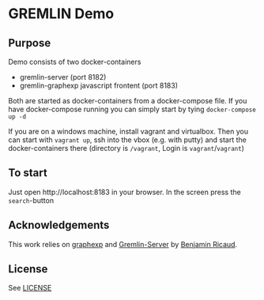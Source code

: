 # GREMLIN Demo

## Purpose
Demo consists of two docker-containers
* gremlin-server (port 8182)
* gremlin-graphexp javascript frontent (port 8183)

Both are started as docker-containers from a docker-compose file.
If you have docker-compose running you can simply start by tying 
`docker-compose up -d`

If you are on a windows machine, install vagrant and virtualbox.
Then you can start with `vagrant up`, ssh into the vbox (e.g. with putty)
and start the docker-containers there (directory is `/vagrant`, Login is `vagrant`/`vagrant`)

## To start
Just open http://localhost:8183 in your browser. In the screen press the `search`-button

## Acknowledgements
This work relies on [graphexp](https://github.com/bricaud/graphexp) and [Gremlin-Server](https://hub.docker.com/r/bricaud/gremlin-server-with-demo-graph/) by [Benjamin Ricaud](https://github.com/bricaud/).

## License
See [LICENSE](https://github.com/joov/gremlin-demo/LICENSE)

